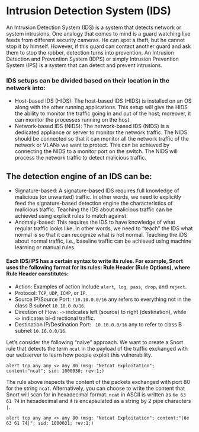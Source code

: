 # Intrusion Detection System (IDS) 
An Intrusion Detection System (IDS) is a system that detects network or system intrusions. One analogy that comes to mind is a guard watching live feeds from different security cameras. He can spot a theft, but he cannot stop it by himself. However, if this guard can contact another guard and ask them to stop the robber, detection turns into prevention. An Intrusion Detection and Prevention System (IDPS) or simply Intrusion Prevention System (IPS) is a system that can detect and prevent intrusions.

### IDS setups can be divided based on their location in the network into:
* Host-based IDS (HIDS):
 The host-based IDS (HIDS) is installed on an OS along with the other running applications. This setup will give the HIDS the ability to monitor the traffic going in and out of the host; moreover, it can monitor the processes running on the host.
* Network-based IDS (NIDS):
 The network-based IDS (NIDS) is a dedicated appliance or server to monitor the network traffic. The NIDS should be connected so that it can monitor all the network traffic of the network or VLANs we want to protect. This can be achieved by connecting the NIDS to a monitor port on the switch. The NIDS will process the network traffic to detect malicious traffic.


## The detection engine of an IDS can be:
* Signature-based: A signature-based IDS requires full knowledge of malicious (or unwanted) traffic. In other words, we need to explicitly feed the signature-based detection engine the characteristics of malicious traffic. Teaching the IDS about malicious traffic can be achieved using explicit rules to match against.
* Anomaly-based: This requires the IDS to have knowledge of what regular traffic looks like. In other words, we need to “teach” the IDS what normal is so that it can recognize what is not normal. Teaching the IDS about normal traffic, i.e., baseline traffic can be achieved using machine learning or manual rules.


#### Each IDS/IPS has a certain syntax to write its rules. For example, Snort uses the following format for its rules: Rule Header (Rule Options), where Rule Header constitutes:

* Action: Examples of action include ` alert `,` log`,` pass`,` drop`, and ` reject `.
* Protocol: `TCP`, `UDP`, `ICMP`, or `IP`.
* Source IP/Source Port: ` !10.10.0.0/16 ` any refers to everything not in the class B subnet ` 10.10.0.0/16 `.
* Direction of Flow: ` -> ` indicates left (source) to right (destination), while ` <> ` indicates bi-directional traffic.
* Destination IP/Destination Port: ` 10.10.0.0/16` any to refer to class B subnet ` 10.10.0.0/16 `.


Let’s consider the following “naive” approach. We want to create a Snort rule that detects the term ` ncat ` in the payload of the traffic exchanged with our webserver to learn how people exploit this vulnerability.
```
alert tcp any any <> any 80 (msg: "Netcat Exploitation"; content:"ncat"; sid: 1000030; rev:1;)
```
The rule above inspects the content of the packets exchanged with port 80 for the string ` ncat `. Alternatively, you can choose to write the content that Snort will scan for in hexadecimal format. ` ncat ` in ASCII is written as ` 6e 63 61 74 ` in hexadecimal and it is encapsulated as a string by 2 pipe characters ` | `.
```
alert tcp any any <> any 80 (msg: "Netcat Exploitation"; content:"|6e 63 61 74|"; sid: 1000031; rev:1;) 
```
